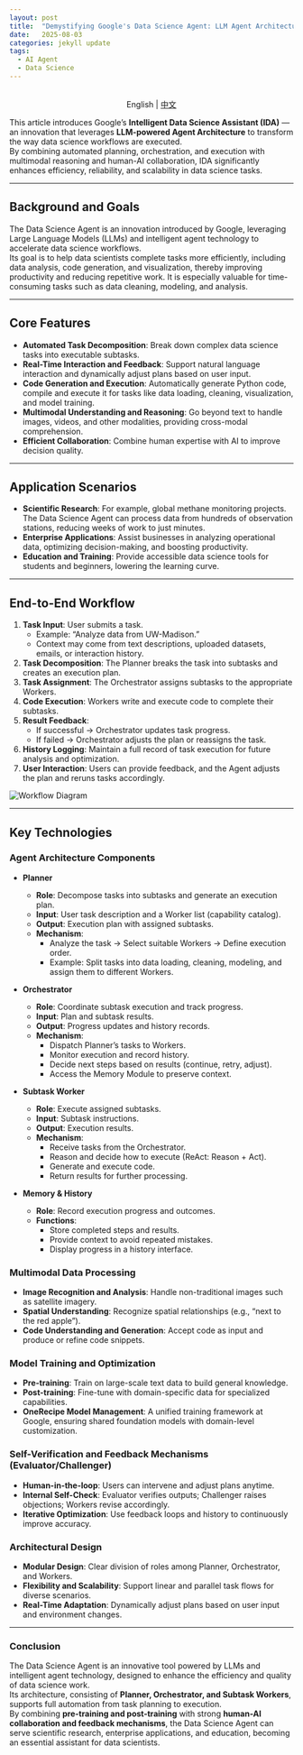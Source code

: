 ```yaml
---
layout: post
title:  "Demystifying Google's Data Science Agent: LLM Agent Architecture & Core Technologies"
date:   2025-08-03
categories: jekyll update
tags: 
  - AI Agent
  - Data Science
---
```


<p align="center">
    <br> English | <a href="2025-08-03-Demystifying_Googles_Data_Science_Agent_LLM_Agent_Architecture_Core_Technologies-CN.md">中文</a>
</p>

This article introduces Google’s **Intelligent Data Science Assistant (IDA)** — an innovation that leverages **LLM-powered Agent Architecture** to transform the way data science workflows are executed.  
By combining automated planning, orchestration, and execution with multimodal reasoning and human-AI collaboration, IDA significantly enhances efficiency, reliability, and scalability in data science tasks.  

---

## Background and Goals 
The Data Science Agent is an innovation introduced by Google, leveraging Large Language Models (LLMs) and intelligent agent technology to accelerate data science workflows.  
Its goal is to help data scientists complete tasks more efficiently, including data analysis, code generation, and visualization, thereby improving productivity and reducing repetitive work. It is especially valuable for time-consuming tasks such as data cleaning, modeling, and analysis.  

---

## Core Features
- **Automated Task Decomposition**: Break down complex data science tasks into executable subtasks.  
- **Real-Time Interaction and Feedback**: Support natural language interaction and dynamically adjust plans based on user input.  
- **Code Generation and Execution**: Automatically generate Python code, compile and execute it for tasks like data loading, cleaning, visualization, and model training.  
- **Multimodal Understanding and Reasoning**: Go beyond text to handle images, videos, and other modalities, providing cross-modal comprehension.  
- **Efficient Collaboration**: Combine human expertise with AI to improve decision quality.  

---

## Application Scenarios
- **Scientific Research**: For example, global methane monitoring projects. The Data Science Agent can process data from hundreds of observation stations, reducing weeks of work to just minutes.  
- **Enterprise Applications**: Assist businesses in analyzing operational data, optimizing decision-making, and boosting productivity.  
- **Education and Training**: Provide accessible data science tools for students and beginners, lowering the learning curve.  

---

## End-to-End Workflow 

1. **Task Input**: User submits a task.  
   - Example: “Analyze data from UW-Madison.”  
   - Context may come from text descriptions, uploaded datasets, emails, or interaction history.  
2. **Task Decomposition**: The Planner breaks the task into subtasks and creates an execution plan.  
3. **Task Assignment**: The Orchestrator assigns subtasks to the appropriate Workers.  
4. **Code Execution**: Workers write and execute code to complete their subtasks.  
5. **Result Feedback**:  
   - If successful → Orchestrator updates task progress.  
   - If failed → Orchestrator adjusts the plan or reassigns the task.  
6. **History Logging**: Maintain a full record of task execution for future analysis and optimization.  
7. **User Interaction**: Users can provide feedback, and the Agent adjusts the plan and reruns tasks accordingly.  

![Workflow Diagram](https://media.licdn.com/dms/image/v2/D5622AQEvFkzZ8_1Wdg/feedshare-shrink_2048_1536/B56Zhu2HixG0Ao-/0/1754206340077?e=1756944000&v=beta&t=8XH93eDowQYl1XhGXakJDpFSw35M2n5mmFNFXeb7gF0)

---

## Key Technologies  

### Agent Architecture Components 
- **Planner**
  - **Role**: Decompose tasks into subtasks and generate an execution plan.  
  - **Input**: User task description and a Worker list (capability catalog).  
  - **Output**: Execution plan with assigned subtasks.  
  - **Mechanism**:  
    - Analyze the task → Select suitable Workers → Define execution order.  
    - Example: Split tasks into data loading, cleaning, modeling, and assign them to different Workers.  

- **Orchestrator**
  - **Role**: Coordinate subtask execution and track progress.  
  - **Input**: Plan and subtask results.  
  - **Output**: Progress updates and history records.  
  - **Mechanism**:  
    - Dispatch Planner’s tasks to Workers.  
    - Monitor execution and record history.  
    - Decide next steps based on results (continue, retry, adjust).  
    - Access the Memory Module to preserve context.  

- **Subtask Worker**
  - **Role**: Execute assigned subtasks.  
  - **Input**: Subtask instructions.  
  - **Output**: Execution results.  
  - **Mechanism**:  
    - Receive tasks from the Orchestrator.  
    - Reason and decide how to execute (ReAct: Reason + Act).  
    - Generate and execute code.  
    - Return results for further processing.  

- **Memory & History**
  - **Role**: Record execution progress and outcomes.  
  - **Functions**:  
    - Store completed steps and results.  
    - Provide context to avoid repeated mistakes.  
    - Display progress in a history interface.  

### Multimodal Data Processing 
- **Image Recognition and Analysis**: Handle non-traditional images such as satellite imagery.  
- **Spatial Understanding**: Recognize spatial relationships (e.g., “next to the red apple”).  
- **Code Understanding and Generation**: Accept code as input and produce or refine code snippets.  

### Model Training and Optimization
- **Pre-training**: Train on large-scale text data to build general knowledge.  
- **Post-training**: Fine-tune with domain-specific data for specialized capabilities.  
- **OneRecipe Model Management**: A unified training framework at Google, ensuring shared foundation models with domain-level customization.  

### Self-Verification and Feedback Mechanisms (Evaluator/Challenger)
- **Human-in-the-loop**: Users can intervene and adjust plans anytime.  
- **Internal Self-Check**: Evaluator verifies outputs; Challenger raises objections; Workers revise accordingly.  
- **Iterative Optimization**: Use feedback loops and history to continuously improve accuracy.  

### Architectural Design
- **Modular Design**: Clear division of roles among Planner, Orchestrator, and Workers.  
- **Flexibility and Scalability**: Support linear and parallel task flows for diverse scenarios.  
- **Real-Time Adaptation**: Dynamically adjust plans based on user input and environment changes.  

---

### Conclusion
The Data Science Agent is an innovative tool powered by LLMs and intelligent agent technology, designed to enhance the efficiency and quality of data science work.  
Its architecture, consisting of **Planner, Orchestrator, and Subtask Workers**, supports full automation from task planning to execution.  
By combining **pre-training and post-training** with strong **human-AI collaboration and feedback mechanisms**, the Data Science Agent can serve scientific research, enterprise applications, and education, becoming an essential assistant for data scientists.
